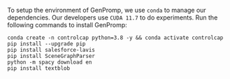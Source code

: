 To setup the environment of GenPromp, we use `conda` to manage our dependencies. Our developers use `CUDA 11.7` to do experiments. Run the following commands to install GenPromp:
 ```
conda create -n controlcap python=3.8 -y && conda activate controlcap
pip install --upgrade pip
pip install salesforce-lavis
pip install SceneGraphParser
python -m spacy download en
pip install textblob
 ```
